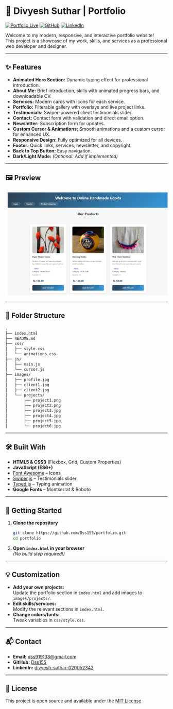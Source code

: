 # 🚀 Divyesh Suthar | Portfolio

[![Portfolio Live](https://img.shields.io/badge/Live%20Demo-Online-blue?style=for-the-badge&logo=google-chrome)](https://your-portfolio-demo-link.com)
[![GitHub](https://img.shields.io/github/followers/Dss155?label=Follow&style=for-the-badge)](https://github.com/Dss155)
[![LinkedIn](https://img.shields.io/badge/LinkedIn-Connect-blue?style=for-the-badge&logo=linkedin)](https://www.linkedin.com/in/divyesh-suthar-020052342)

Welcome to my modern, responsive, and interactive portfolio website!  
This project is a showcase of my work, skills, and services as a professional web developer and designer.

---

## ✨ Features

- **Animated Hero Section:** Dynamic typing effect for professional introduction.
- **About Me:** Brief introduction, skills with animated progress bars, and downloadable CV.
- **Services:** Modern cards with icons for each service.
- **Portfolio:** Filterable gallery with overlays and live project links.
- **Testimonials:** Swiper-powered client testimonials slider.
- **Contact:** Contact form with validation and direct email option.
- **Newsletter:** Subscription form for updates.
- **Custom Cursor & Animations:** Smooth animations and a custom cursor for enhanced UX.
- **Responsive Design:** Fully optimized for all devices.
- **Footer:** Quick links, services, newsletter, and copyright.
- **Back to Top Button:** Easy navigation.
- **Dark/Light Mode:** *(Optional: Add if implemented)*

---

## 🖼️ Preview

![Portfolio Preview](images/projects/project1.png)

---

## 📂 Folder Structure

```
.
├── index.html
├── README.md
├── css/
│   ├── style.css
│   └── animations.css
├── js/
│   ├── main.js
│   └── cursor.js
├── images/
│   ├── profile.jpg
│   ├── client1.jpg
│   ├── client2.jpg
│   └── projects/
│       ├── project1.png
│       ├── project2.png
│       ├── project3.jpg
│       ├── project4.jpg
│       ├── project5.jpg
│       └── project6.jpg
```

---

## 🛠️ Built With

- **HTML5 & CSS3** (Flexbox, Grid, Custom Properties)
- **JavaScript (ES6+)**
- [Font Awesome](https://fontawesome.com/) – Icons
- [Swiper.js](https://swiperjs.com/) – Testimonials slider
- [Typed.js](https://mattboldt.com/demos/typed-js/) – Typing animation
- **Google Fonts** – Montserrat & Roboto

---

## 🚦 Getting Started

1. **Clone the repository**
   ```bash
   git clone https://github.com/Dss155/portfolio.git
   cd portfolio
   ```
2. **Open `index.html` in your browser**  
   *(No build step required!)*

---

## 💡 Customization

- **Add your own projects:**  
  Update the portfolio section in `index.html` and add images to `images/projects/`.
- **Edit skills/services:**  
  Modify the relevant sections in `index.html`.
- **Change colors/fonts:**  
  Tweak variables in `css/style.css`.

---

## 📬 Contact

- **Email:** dss919138@gmail.com
- **GitHub:** [Dss155](https://github.com/Dss155)
- **LinkedIn:** [divyesh-suthar-020052342](https://www.linkedin.com/in/divyesh-suthar-020052342)

---

## 📝 License

This project is open source and available under the [MIT License](LICENSE).
